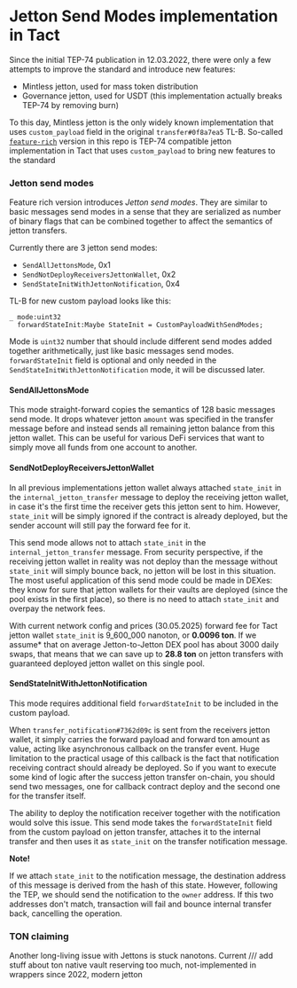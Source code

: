 # Jetton Send Modes implementation in Tact

Since the initial TEP-74 publication in 12.03.2022, there were only a few attempts to improve the standard and introduce new features:

- Mintless jetton, used for mass token distribution
- Governance jetton, used for USDT (this implementation actually breaks TEP-74 by removing burn)

To this day, Mintless jetton is the only widely known implementation that uses `custom_payload` field in the original `transfer#0f8a7ea5` TL-B. So-called [`feature-rich`](../src/contracts/feature-rich/) version in this repo is TEP-74 compatible jetton implementation in Tact that uses `custom_payload` to bring new features to the standard

### Jetton send modes

Feature rich version introduces _Jetton send modes_. They are similar to basic messages send modes in a sense that they are serialized as number of binary flags that can be combined together to affect the semantics of jetton transfers.

Currently there are 3 jetton send modes:

- `SendAllJettonsMode`, 0x1
- `SendNotDeployReceiversJettonWallet`, 0x2
- `SendStateInitWithJettonNotification`, 0x4

TL-B for new custom payload looks like this:

```tlb
_ mode:uint32
  forwardStateInit:Maybe StateInit = CustomPayloadWithSendModes;
```

Mode is `uint32` number that should include different send modes added together arithmetically, just like basic messages send modes. `forwardStateInit` field is optional and only needed in the `SendStateInitWithJettonNotification` mode, it will be discussed later.

#### SendAllJettonsMode

This mode straight-forward copies the semantics of 128 basic messages send mode. It drops whatever jetton `amount` was specified in the transfer message before and instead sends all remaining jetton balance from this jetton wallet. This can be useful for various DeFi services that want to simply move all funds from one account to another.

#### SendNotDeployReceiversJettonWallet

In all previous implementations jetton wallet always attached `state_init` in the `internal_jetton_transfer` message to deploy the receiving jetton wallet, in case it's the first time the receiver gets this jetton sent to him. However, `state_init` will be simply ignored if the contract is already deployed, but the sender account will still pay the forward fee for it.

This send mode allows not to attach `state_init` in the `internal_jetton_transfer` message. From security perspective, if the receiving jetton wallet in reality was not deploy than the message without `state_init` will simply bounce back, no jetton will be lost in this situation. The most useful application of this send mode could be made in DEXes: they know for sure that jetton wallets for their vaults are deployed (since the pool exists in the first place), so there is no need to attach `state_init` and overpay the network fees.

With current network config and prices (30.05.2025) forward fee for Tact jetton wallet `state_init` is 9_600_000 nanoton, or **0.0096 ton**. If we assume\* that on average Jetton-to-Jetton DEX pool has about 3000 daily swaps, that means that we can save up to **28.8 ton** on jetton transfers with guaranteed deployed jetton wallet on this single pool.

#### SendStateInitWithJettonNotification

This mode requires additional field `forwardStateInit` to be included in the custom payload.

When `transfer_notification#7362d09c` is sent from the receivers jetton wallet, it simply carries the forward payload and forward ton amount as value, acting like asynchronous callback on the transfer event. Huge limitation to the practical usage of this callback is the fact that notification receiving contract should already be deployed. So if you want to execute some kind of logic after the success jetton transfer on-chain, you should send two messages, one for callback contract deploy and the second one for the transfer itself.

The ability to deploy the notification receiver together with the notification would solve this issue. This send mode takes the `forwardStateInit` field from the custom payload on jetton transfer, attaches it to the internal transfer and then uses it as `state_init` on the transfer notification message.

**Note!**

If we attach `state_init` to the notification message, the destination address of this message is derived from the hash of this state. However, following the TEP, we should send the notification to the `owner` address. If this two addresses don't match, transaction will fail and bounce internal transfer back, cancelling the operation.

### TON claiming

Another long-living issue with Jettons is stuck nanotons. Current /// add stuff about ton native vault reserving too much, not-implemented in wrappers since 2022, modern jetton
